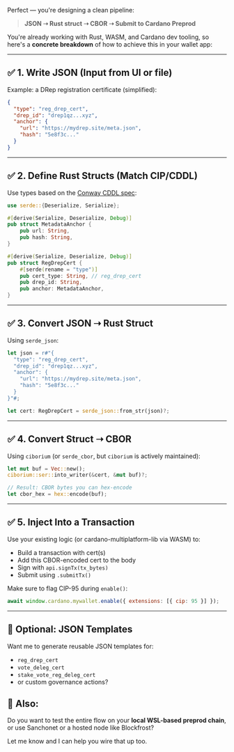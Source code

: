 Perfect — you're designing a clean pipeline:

> **JSON ➝ Rust struct ➝ CBOR ➝ Submit to Cardano Preprod**

You're already working with Rust, WASM, and Cardano dev tooling, so here's a **concrete breakdown** of how to achieve this in your wallet app:

---

## ✅ 1. **Write JSON (Input from UI or file)**

Example: a DRep registration certificate (simplified):

```json
{
  "type": "reg_drep_cert",
  "drep_id": "drep1qz...xyz",
  "anchor": {
    "url": "https://mydrep.site/meta.json",
    "hash": "5e8f3c..."
  }
}
```

---

## ✅ 2. **Define Rust Structs (Match CIP/CDDL)**

Use types based on the [Conway CDDL spec](https://github.com/IntersectMBO/cardano-ledger/blob/master/eras/conway/test-suite/cddl-files/conway.cddl):

```rust
use serde::{Deserialize, Serialize};

#[derive(Serialize, Deserialize, Debug)]
pub struct MetadataAnchor {
    pub url: String,
    pub hash: String,
}

#[derive(Serialize, Deserialize, Debug)]
pub struct RegDrepCert {
    #[serde(rename = "type")]
    pub cert_type: String, // reg_drep_cert
    pub drep_id: String,
    pub anchor: MetadataAnchor,
}
```

---

## ✅ 3. **Convert JSON ➝ Rust Struct**

Using `serde_json`:
```rust
let json = r#"{
  "type": "reg_drep_cert",
  "drep_id": "drep1qz...xyz",
  "anchor": {
    "url": "https://mydrep.site/meta.json",
    "hash": "5e8f3c..."
  }
}"#;

let cert: RegDrepCert = serde_json::from_str(json)?;
```

---

## ✅ 4. **Convert Struct ➝ CBOR**

Using `ciborium` (or `serde_cbor`, but `ciborium` is actively maintained):

```rust
let mut buf = Vec::new();
ciborium::ser::into_writer(&cert, &mut buf)?;

// Result: CBOR bytes you can hex-encode
let cbor_hex = hex::encode(buf);
```

---

## ✅ 5. **Inject Into a Transaction**

Use your existing logic (or cardano-multiplatform-lib via WASM) to:

- Build a transaction with cert(s)
- Add this CBOR-encoded cert to the body
- Sign with `api.signTx(tx_bytes)`
- Submit using `.submitTx()`

Make sure to flag CIP-95 during `enable()`:
```js
await window.cardano.mywallet.enable({ extensions: [{ cip: 95 }] });
```

---

## 🔄 Optional: JSON Templates

Want me to generate reusable JSON templates for:
- `reg_drep_cert`
- `vote_deleg_cert`
- `stake_vote_reg_deleg_cert`
- or custom governance actions?

## 🧪 Also:
Do you want to test the entire flow on your **local WSL-based preprod chain**, or use Sanchonet or a hosted node like Blockfrost?

Let me know and I can help you wire that up too.
